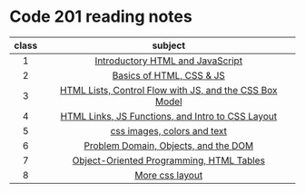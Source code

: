 # Code 201 reading notes

| class | subject |
| :---: | :-----------: |
| 1 | [ Introductory HTML and JavaScript ](class-01.md)|
| 2 | [ Basics of HTML, CSS & JS ](class-02.md)|
| 3 | [HTML Lists, Control Flow with JS, and the CSS Box Model](class-03.md)|
| 4 | [HTML Links, JS Functions, and Intro to CSS Layout](class-04.md)| |
| 5 | [css images, colors and text](class-05.md) |
| 6 | [Problem Domain, Objects, and the DOM](class-06.md)|
| 7 | [Object-Oriented Programming, HTML Tables](class-07.md)|
| 8 | [More css layout](class-08.md)|

